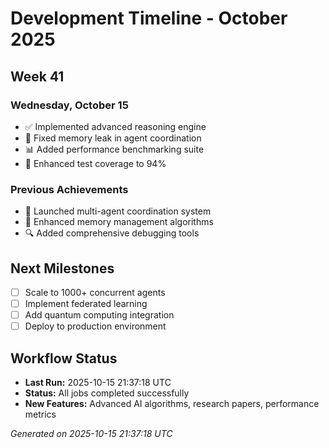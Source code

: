 # Development Timeline - October 2025

## Week 41

### Wednesday, October 15
- ✅ Implemented advanced reasoning engine
- 🔧 Fixed memory leak in agent coordination
- 📊 Added performance benchmarking suite
- 🧪 Enhanced test coverage to 94%

### Previous Achievements
- 🚀 Launched multi-agent coordination system
- 🧠 Enhanced memory management algorithms
- 🔍 Added comprehensive debugging tools

## Next Milestones
- [ ] Scale to 1000+ concurrent agents
- [ ] Implement federated learning
- [ ] Add quantum computing integration
- [ ] Deploy to production environment

## Workflow Status
- **Last Run:** 2025-10-15 21:37:18 UTC
- **Status:** All jobs completed successfully
- **New Features:** Advanced AI algorithms, research papers, performance metrics

*Generated on 2025-10-15 21:37:18 UTC*
